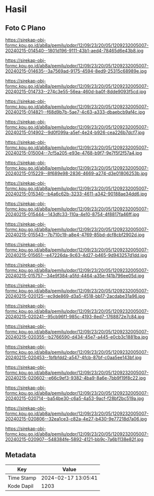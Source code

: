 # Hasil

## Foto C Plano

https://sirekap-obj-formc.kpu.go.id/ab8a/pemilu/pdpr/12/09/23/20/05/1209232005007-20240215-014540--1801d196-9111-43b1-aed4-78465d6e43b8.jpg

https://sirekap-obj-formc.kpu.go.id/ab8a/pemilu/pdpr/12/09/23/20/05/1209232005007-20240215-014635--3a7569ad-9175-4594-8ed9-25315c68989e.jpg

https://sirekap-obj-formc.kpu.go.id/ab8a/pemilu/pdpr/12/09/23/20/05/1209232005007-20240215-014733--274c3e55-56ea-460d-ba0f-8dde9093f5cd.jpg

https://sirekap-obj-formc.kpu.go.id/ab8a/pemilu/pdpr/12/09/23/20/05/1209232005007-20240215-014821--f68d9b7b-5ae7-4c63-a333-dbaebcb9af4c.jpg

https://sirekap-obj-formc.kpu.go.id/ab8a/pemilu/pdpr/12/09/23/20/05/1209232005007-20240215-014902--9d0f099a-a5ef-4e24-b926-cea226b7dcf7.jpg

https://sirekap-obj-formc.kpu.go.id/ab8a/pemilu/pdpr/12/09/23/20/05/1209232005007-20240215-015004--7cf5a205-e93e-4768-b9f7-9e7f5f2f57a4.jpg

https://sirekap-obj-formc.kpu.go.id/ab8a/pemilu/pdpr/12/09/23/20/05/1209232005007-20240215-015229--8f689e98-2836-4669-a274-d3e01806253b.jpg

https://sirekap-obj-formc.kpu.go.id/ab8a/pemilu/pdpr/12/09/23/20/05/1209232005007-20240215-015340--b4a6c62b-3233-4611-a342-90188ae34dd6.jpg

https://sirekap-obj-formc.kpu.go.id/ab8a/pemilu/pdpr/12/09/23/20/05/1209232005007-20240215-015444--143dfc33-110a-4e10-8754-4f8817fa46ff.jpg

https://sirekap-obj-formc.kpu.go.id/ab8a/pemilu/pdpr/12/09/23/20/05/1209232005007-20240215-015543--7b710c19-a8e4-4769-85bd-dcf8cbf2902d.jpg

https://sirekap-obj-formc.kpu.go.id/ab8a/pemilu/pdpr/12/09/23/20/05/1209232005007-20240215-015651--e47226da-9c63-4d27-b465-9d943257d1dd.jpg

https://sirekap-obj-formc.kpu.go.id/ab8a/pemilu/pdpr/12/09/23/20/05/1209232005007-20240215-015757--34e9f384-a5fd-4464-a35e-f41b796ee05d.jpg

https://sirekap-obj-formc.kpu.go.id/ab8a/pemilu/pdpr/12/09/23/20/05/1209232005007-20240215-020125--ec9de869-d3a5-4518-bb17-2acdabe31a96.jpg

https://sirekap-obj-formc.kpu.go.id/ab8a/pemilu/pdpr/12/09/23/20/05/1209232005007-20240215-020241--95cb96f1-985c-4193-8ed7-1768872e7c84.jpg

https://sirekap-obj-formc.kpu.go.id/ab8a/pemilu/pdpr/12/09/23/20/05/1209232005007-20240215-020355--b2766590-d434-45e7-a445-e0cb3c1881ba.jpg

https://sirekap-obj-formc.kpu.go.id/ab8a/pemilu/pdpr/12/09/23/20/05/1209232005007-20240215-020453--1bfbfdd2-a547-4fcb-87bf-c0aa5ee143bf.jpg

https://sirekap-obj-formc.kpu.go.id/ab8a/pemilu/pdpr/12/09/23/20/05/1209232005007-20240215-020602--e66c9ef3-9382-4ba9-8a6e-7bb9f19f8c22.jpg

https://sirekap-obj-formc.kpu.go.id/ab8a/pemilu/pdpr/12/09/23/20/05/1209232005007-20240215-020714--ba54be30-c6a5-4a53-9acf-f28bf2bc519a.jpg

https://sirekap-obj-formc.kpu.go.id/ab8a/pemilu/pdpr/12/09/23/20/05/1209232005007-20240215-020806--32ea1ce3-c82a-4e27-b430-9e77218d7a06.jpg

https://sirekap-obj-formc.kpu.go.id/ab8a/pemilu/pdpr/12/09/23/20/05/1209232005007-20240215-020907--548384fe-5892-4121-bb9c-7a6b1138e82f.jpg


## Metadata

| Key        | Value               |
| ---------- | ------------------- |
| Time Stamp | 2024-02-17 13:05:41 |
| Kode Dapil | 1203                |



